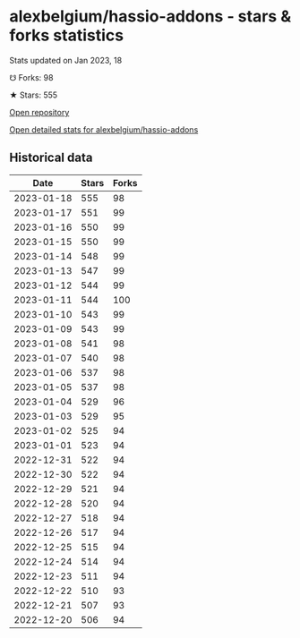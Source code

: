 # alexbelgium/hassio-addons - stars & forks statistics

Stats updated on Jan 2023, 18

☋ Forks: 98

★ Stars: 555

[Open repository](https://github.com/alexbelgium/hassio-addons)

[Open detailed stats for alexbelgium/hassio-addons](https://reviewgithub.com/rep/alexbelgium/hassio-addons)

## Historical data
| Date | Stars | Forks |
|------|-------|-------|
| 2023-01-18 | 555 | 98 | 
| 2023-01-17 | 551 | 99 | 
| 2023-01-16 | 550 | 99 | 
| 2023-01-15 | 550 | 99 | 
| 2023-01-14 | 548 | 99 | 
| 2023-01-13 | 547 | 99 | 
| 2023-01-12 | 544 | 99 | 
| 2023-01-11 | 544 | 100 | 
| 2023-01-10 | 543 | 99 | 
| 2023-01-09 | 543 | 99 | 
| 2023-01-08 | 541 | 98 | 
| 2023-01-07 | 540 | 98 | 
| 2023-01-06 | 537 | 98 | 
| 2023-01-05 | 537 | 98 | 
| 2023-01-04 | 529 | 96 | 
| 2023-01-03 | 529 | 95 | 
| 2023-01-02 | 525 | 94 | 
| 2023-01-01 | 523 | 94 | 
| 2022-12-31 | 522 | 94 | 
| 2022-12-30 | 522 | 94 | 
| 2022-12-29 | 521 | 94 | 
| 2022-12-28 | 520 | 94 | 
| 2022-12-27 | 518 | 94 | 
| 2022-12-26 | 517 | 94 | 
| 2022-12-25 | 515 | 94 | 
| 2022-12-24 | 514 | 94 | 
| 2022-12-23 | 511 | 94 | 
| 2022-12-22 | 510 | 93 | 
| 2022-12-21 | 507 | 93 | 
| 2022-12-20 | 506 | 94 | 

